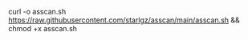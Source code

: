 curl -o asscan.sh https://raw.githubusercontent.com/starlgz/asscan/main/asscan.sh && chmod +x asscan.sh
